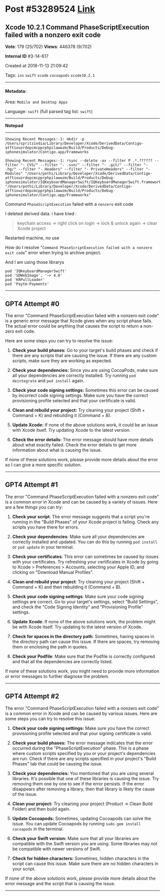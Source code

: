 
# Post \#53289524 [Link](https://stackoverflow.com/questions/53289524/)

## Xcode 10.2.1 Command PhaseScriptExecution failed with a nonzero exit code

**Vote**: 179 (25/702) **Views**: 446378 (9/702) 

**Internal ID** \#3-14-617

Created at 2018-11-13 21:09:42

Tags: `ios` `swift` `xcode` `cocoapods` `xcode10.2.1`

----------

#### Metadata:

Area: `Mobile and Desktop Apps`

Language: `swift` (full parsed tag list: `swift`)

----------

**Notepad**


----------

```
Showing Recent Messages:-1: mkdir -p /Users/spritzindia/Library/Developer/Xcode/DerivedData/Contigo-atftiouzrdopcmcpprphpilawwzm/Build/Products/Debug-iphonesimulator/Contigo.app/Frameworks

Showing Recent Messages:-1: rsync --delete -av --filter P .*.?????? --filter "- CVS/" --filter "- .svn/" --filter "- .git/" --filter "- .hg/" --filter "- Headers" --filter "- PrivateHeaders" --filter "- Modules" "/Users/pothi/Library/Developer/Xcode/DerivedData/Contigo-atftiouzrdopcmcpprphpilawwzm/Build/Products/Debug-iphonesimulator/IQKeyboardManagerSwift/IQKeyboardManagerSwift.framework" "/Users/pothi/Library/Developer/Xcode/DerivedData/Contigo-atftiouzrdopcmcpprphpilawwzm/Build/Products/Debug-iphonesimulator/Contigo.app/Frameworks"
```


Command `PhaseScriptExecution` failed with a `nonzero` exit code

I deleted derived data.
i have tried :  

> keychain access -> right click on login -> lock & unlock again ->
  clear Xcode project

Restarted machine, no use

How do I resolve "`Command PhaseScriptExecution failed with a nonzero exit code`" error when trying to archive project. 

And I am using those librarys 

```
pod 'IQKeyboardManagerSwift'
pod 'SDWebImage', '~> 4.0'
pod 'KRPullLoader'
pod 'Paytm-Payments'
```



----------
        
## GPT4 Attempt \#0

The error "Command PhaseScriptExecution failed with a nonzero exit code" is a generic error message that Xcode gives when any script phase fails. The actual error could be anything that causes the script to return a non-zero exit code.

Here are some steps you can try to resolve the issue:

1. **Check your build phases:** Go to your target's build phases and check if there are any scripts that are causing the issue. If there are any custom scripts, make sure they are working as expected.

2. **Check your dependencies:** Since you are using CocoaPods, make sure all your dependencies are correctly installed. Try running `pod deintegrate` and `pod install` again.

3. **Check your code signing settings:** Sometimes this error can be caused by incorrect code signing settings. Make sure you have the correct provisioning profile selected and that your certificate is valid.

4. **Clean and rebuild your project:** Try cleaning your project (Shift + Command + K) and rebuilding it (Command + B).

5. **Update Xcode:** If none of the above solutions work, it could be an issue with Xcode itself. Try updating Xcode to the latest version.

6. **Check the error details:** The error message should have more details about what exactly failed. Check the error details to get more information about what is causing the issue.

If none of these solutions work, please provide more details about the error so I can give a more specific solution.

--------

## GPT4 Attempt \#1

The error "Command PhaseScriptExecution failed with a nonzero exit code" is a common error in Xcode and can be caused by a variety of issues. Here are a few things you can try:

1. **Check your script**: The error message suggests that a script you're running in the "Build Phases" of your Xcode project is failing. Check any scripts you have there for errors.

2. **Check your dependencies**: Make sure all your dependencies are correctly installed and updated. You can do this by running `pod install` or `pod update` in your terminal.

3. **Check your certificates**: This error can sometimes be caused by issues with your certificates. Try refreshing your certificates in Xcode by going to Xcode > Preferences > Accounts, selecting your Apple ID, and clicking on "Download Manual Profiles".

4. **Clean and rebuild your project**: Try cleaning your project (Shift + Command + K) and then rebuilding it (Command + B).

5. **Check your code signing settings**: Make sure your code signing settings are correct. Go to your target's settings, select "Build Settings", and check the "Code Signing Identity" and "Provisioning Profile" settings.

6. **Update Xcode**: If none of the above solutions work, the problem might be with Xcode itself. Try updating to the latest version of Xcode.

7. **Check for spaces in the directory path**: Sometimes, having spaces in the directory path can cause this issue. If there are spaces, try removing them or enclosing the path in quotes.

8. **Check your Podfile**: Make sure that the Podfile is correctly configured and that all the dependencies are correctly listed.

If none of these solutions work, you might need to provide more information or error messages to further diagnose the problem.

--------

## GPT4 Attempt \#2

The error "Command PhaseScriptExecution failed with a nonzero exit code" is a common error in Xcode and can be caused by various issues. Here are some steps you can try to resolve this issue:

1. **Check your code signing settings:** Make sure you have the correct provisioning profile selected and that your signing certificate is valid. 

2. **Check your build phases:** The error message indicates that the error occurred during the "PhaseScriptExecution" phase. This is a phase where custom scripts specified by you or your project's dependencies are run. Check if there are any scripts specified in your project's "Build Phases" tab that could be causing the issue.

3. **Check your dependencies:** You mentioned that you are using several libraries. It's possible that one of these libraries is causing the issue. Try removing them one by one to see if the error persists. If the error disappears after removing a library, then that library is likely the cause of the issue.

4. **Clean your project:** Try cleaning your project (Product -> Clean Build Folder) and then build again.

5. **Update Cocoapods:** Sometimes, updating Cocoapods can solve the issue. You can update Cocoapods by running `sudo gem install cocoapods` in the terminal.

6. **Check your Swift version:** Make sure that all your libraries are compatible with the Swift version you are using. Some libraries may not be compatible with newer versions of Swift.

7. **Check for hidden characters:** Sometimes, hidden characters in the script can cause this issue. Make sure there are no hidden characters in your script.

If none of the above solutions work, please provide more details about the error message and the script that is causing the issue.

--------

